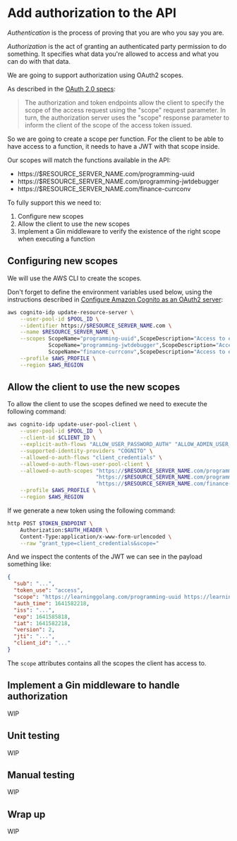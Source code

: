 # Add authorization to the API

_Authentication_ is the process of proving that you are who you say you are.

_Authorization_ is the act of granting an authenticated party permission to do
something. It specifies what data you're allowed to access and what you can do
with that data.

We are going to support authorization using OAuth2 scopes.

As described in the
[OAuth 2.0 specs](https://datatracker.ietf.org/doc/html/rfc6749#section-3.3):

> The authorization and token endpoints allow the client to specify the
> scope of the access request using the "scope" request parameter.  In
> turn, the authorization server uses the "scope" response parameter to
> inform the client of the scope of the access token issued.

So we are going to create a scope per function. For the client to be able to
have access to a function, it needs to have a JWT with that scope inside.

Our scopes will match the functions available in the API:

* https://$RESOURCE_SERVER_NAME.com/programming-uuid
* https://$RESOURCE_SERVER_NAME.com/programming-jwtdebugger
* https://$RESOURCE_SERVER_NAME.com/finance-currconv


To fully support this we need to:

1. Configure new scopes
1. Allow the client to use the new scopes
1. Implement a Gin middleware to verify the existence of the right scope when
executing a function

## Configuring new scopes

We will use the AWS CLI to create the scopes.

Don't forget to define the environment variables used below, using the
instructions described in 
[Configure Amazon Cognito as an OAuth2 server](it6-create-cognito-user-pool.md):

```sh
aws cognito-idp update-resource-server \
    --user-pool-id $POOL_ID \
    --identifier https://$RESOURCE_SERVER_NAME.com \
    --name $RESOURCE_SERVER_NAME \
    --scopes ScopeName="programming-uuid",ScopeDescription="Access to execute programming/uuid" \
             ScopeName="programming-jwtdebugger",ScopeDescription="Access to execute programming/jwtdebugger" \
             ScopeName="finance-currconv",ScopeDescription="Access to execute finance/currconv" \
    --profile $AWS_PROFILE \
    --region $AWS_REGION
```

## Allow the client to use the new scopes

To allow the client to use the scopes defined we need to execute the following
command:

```sh
aws cognito-idp update-user-pool-client \
    --user-pool-id $POOL_ID  \
    --client-id $CLIENT_ID \
    --explicit-auth-flows "ALLOW_USER_PASSWORD_AUTH" "ALLOW_ADMIN_USER_PASSWORD_AUTH" "ALLOW_REFRESH_TOKEN_AUTH" \
    --supported-identity-providers "COGNITO" \
    --allowed-o-auth-flows "client_credentials" \
    --allowed-o-auth-flows-user-pool-client \
    --allowed-o-auth-scopes "https://$RESOURCE_SERVER_NAME.com/programming-uuid" \
                            "https://$RESOURCE_SERVER_NAME.com/programming-jwtdebugger" \
                            "https://$RESOURCE_SERVER_NAME.com/finance-currconv" \
    --profile $AWS_PROFILE \
    --region $AWS_REGION
```

If we generate a new token using the following command:

```sh
http POST $TOKEN_ENDPOINT \
    Authorization:$AUTH_HEADER \
    Content-Type:application/x-www-form-urlencoded \
    --raw "grant_type=client_credentials&scope="
```

And we inspect the contents of the JWT we can see in the payload something like:

```json
{
  "sub": "...",
  "token_use": "access",
  "scope": "https://learninggolang.com/programming-uuid https://learninggolang.com/finance-currconv https://learninggolang.com/programming-jwtdebugger",
  "auth_time": 1641582218,
  "iss": "...",
  "exp": 1641585818,
  "iat": 1641582218,
  "version": 2,
  "jti": "...",
  "client_id": "..."
}
```

The `scope` attributes contains all the scopes the client has access to.

## Implement a Gin middleware to handle authorization

WIP

## Unit testing

WIP

## Manual testing

WIP

## Wrap up

WIP